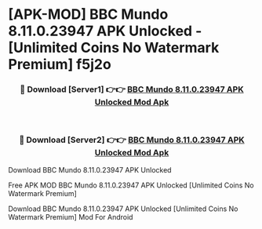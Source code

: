# [APK-MOD] BBC Mundo 8.11.0.23947 APK Unlocked - [Unlimited Coins No Watermark Premium] f5j2o



<div align="center">
<h3>🔴 Download [Server1] 👉👉 <a href="https://momento.my/?title=BBC_Mundo_8.11.0.23947_APK_Unlocked">BBC Mundo 8.11.0.23947 APK Unlocked Mod Apk</a></h3><br>

<h3>🔴 Download [Server2] 👉👉 <a href="https://momento.my/?title=BBC_Mundo_8.11.0.23947_APK_Unlocked">BBC Mundo 8.11.0.23947 APK Unlocked Mod Apk</a></h3>
</div>



Download BBC Mundo 8.11.0.23947 APK Unlocked 

Free APK MOD BBC Mundo 8.11.0.23947 APK Unlocked [Unlimited Coins No Watermark Premium]

Download BBC Mundo 8.11.0.23947 APK Unlocked [Unlimited Coins No Watermark Premium] Mod For Android
